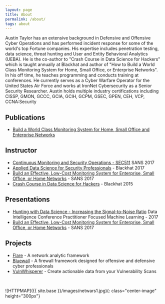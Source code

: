 ```yaml
---
layout: page
title: About
permalink: /about/
tags: about
---
```


Austin Taylor has an extensive background in Defensive and Offensive Cyber Operations and has performed incident response for some of the world's top Fortune companies. His expertise includes penetration testing, data science, threat hunting and User and Entity Behavioral Analytics (UEBA). He is the co-author to "Crash Course in Data Science for Hackers" which is taught annually at Blackhat and author of "How to Build a World Class Monitoring System for Home, Small Office, or Enterprise Networks". In his off time, he teaches programming and conducts training at conferences. He currently serves as a Cyber Warfare Operator for the United States Air Force and works at IronNet Cybersecurity as a Senior Security Researcher. Austin holds multiple industry certifications including CISSP, GMON, GCCC, GCIA, GCIH, GCPM, GSEC, GPEN, CEH, VCP, CCNA:Security

Publications
------------
* [Build a World Class Monitoring System for Home, Small Office and Enterprise Networks](https://www.sans.org/reading-room/whitepapers/detection/continuous-monitoring-build-world-class-monitoring-system-enterprise-small-office-home-37477)

Instructor
----------
* [Continuous Monitoring and Security Operations - SEC511](https://www.sans.org/mentor/class/sec511-columbia-12sep2017-austin-taylor) SANS 2017
* [Applied Data Science for Security Professionals](https://www.blackhat.com/us-17/training/applied-data-science-for-security-professionals.html) - Blackhat 2017
* [Build an Effective, Low-Cost Monitoring System for Enterprise, Small Office, or Home Networks](https://www.sans.org/event/columbia-2017/bonus-sessions/12850) - SANS 2017
* [Crash Course in Data Science for Hackers](https://www.blackhat.com/us-15/training/crash-course-in-data-science-for-hackers.html) - Blackhat 2015

Presentations
-------------
* [Hunting with Data Science - Increasing the Signal-to-Noise Ratio](http://www.data-intelligence.ai/presentations/27) Data Intelligence Conference
Practitioner Focused Machine Learning - 2017
* [Build an Effective, Low-Cost Monitoring System for Enterprise, Small Office, or Home Networks](https://www.sans.org/event/columbia-2017/bonus-sessions/12850) - SANS 2017

Projects
--------
* [Flare](https://github.com/austin-taylor/flare) - A network analytic framework
* [Bluewall](https://github.com/austin-taylor/bluewall) - A firewall framework designed for offensive and defensive cyber professionals
* [VulnWhisperer](https://github.com/austin-taylor/VulnWhisperer) - Create actionable data from your Vulnerability Scans

<br>

![HTTPMAP]({{ site.base }}/images/netwars1.jpg){: class="center-image" height="300px"}
<br>


